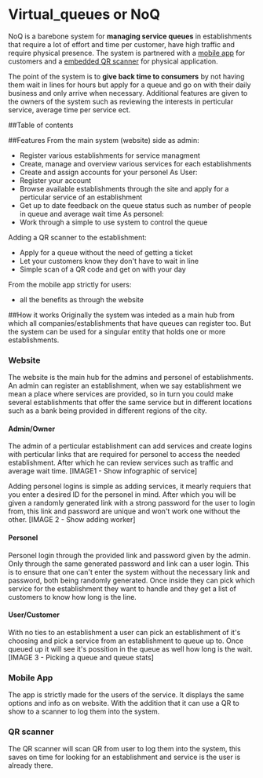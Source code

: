 # Virtual_queues or NoQ

NoQ is a barebone system for **managing service queues** in establishments that require a lot of effort and time per customer, have high traffic and require physical presence. The system is partnered with a [mobile app](https://github.com/Dero1014/Virtual_queues_mobile) for customers and a [embedded QR scanner](https://github.com/Dero1014/Virtual_queues_QR) for physical application. 

The point of the system is to **give back time to consumers** by not having them wait in lines for hours but apply for a queue and go on with their daily business and only arrive when necessary. Additional features are given to the owners of the system such as reviewing the interests in perticular service, average time per service ect.

##Table of contents

##Features
From the main system (website) side as admin:
  - Register various establishments for service managment
  - Create, manage and overview various services for each establishments
  - Create and assign accounts for your personel
As User:
  - Register your account
  - Browse available establishments through the site and apply for a perticular service of an establishment
  - Get up to date feedback on the queue status such as number of people in queue and average wait time
As personel:
  - Work through a simple to use system to control the queue

Adding a QR scanner to the establishment:
  - Apply for a queue without the need of getting a ticket
  - Let your customers know they don't have to wait in line
  - Simple scan of a QR code and get on with your day

From the mobile app strictly for users:
  - all the benefits as through the website

##How it works
Originally the system was inteded as a main hub from which all companies/establishments that have queues can register too. But the system can be used for a singular entity that holds one or more establishments.

### Website
The website is the main hub for the admins and personel of establishments. An admin can register an establishment, when we say establishment we mean a place where services are provided, so in turn you could make several establishments that offer the same service but in different locations such as a bank being provided in different regions of the city.

#### Admin/Owner
The admin of a perticular establishment can add services and create logins with perticular links that are required for personel to access the needed establishment. After which he can review services such as traffic and average wait time. [IMAGE1 - Show infographic of service]

Adding personel logins is simple as adding services, it mearly requiers that you enter a desired ID for the personel in mind. After which you will be given a randomly generated link with a strong password for the user to login from, this link and password are unique and won't work one without the other. [IMAGE 2 - Show adding worker]

#### Personel
Personel login through the provided link and password given by the admin. Only through the same generated password and link can a user login. This is to ensure that one can't enter the system without the necessary link and password, both being randomly generated. Once inside they can pick which service for the establishment they want to handle and they get a list of customers to know how long is the line. 

#### User/Customer
With no ties to an establishment a user can pick an establishment of it's choosing and pick a service from an establishment to queue up to. Once queued up it will see it's possition in the queue as well how long is the wait. [IMAGE 3 - Picking a queue and queue stats]

### Mobile App
The app is strictly made for the users of the service. It displays the same options and info as on website. With the addition that it can use a QR to show to a scanner to log them into the system.

### QR scanner
The QR scanner will scan QR from user to log them into the system, this saves on time for looking for an establishment and service is the user is already there.
